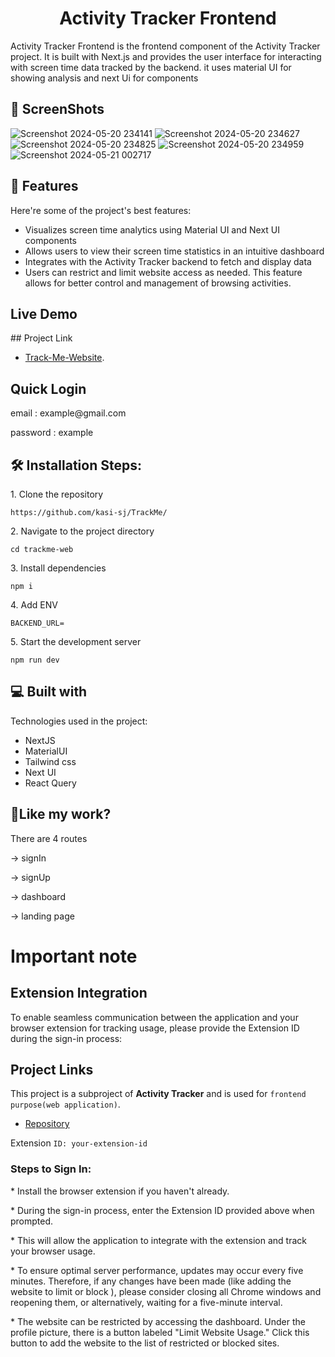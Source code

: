 <h1 align="center" id="title">Activity Tracker Frontend</h1>

<p id="description">Activity Tracker Frontend is the frontend component of the Activity Tracker project. It is built with Next.js and provides the user interface for interacting with screen time data tracked by the backend. it uses material UI for showing analysis and next Ui for components</p>

<h2>📱 ScreenShots</h2>

 ![Screenshot 2024-05-20 234141](https://github.com/kasi-sj/track-me-website/assets/110708280/2acf3498-4276-4a23-a468-dd10c278671f)
 ![Screenshot 2024-05-20 234627](https://github.com/kasi-sj/track-me-website/assets/110708280/0f47057f-1817-414a-872a-762734cee6d1)
 ![Screenshot 2024-05-20 234825](https://github.com/kasi-sj/track-me-website/assets/110708280/76867fe9-fec4-40c4-8912-d1be5e787fdb)
 ![Screenshot 2024-05-20 234959](https://github.com/kasi-sj/track-me-website/assets/110708280/5c8163bc-a4f5-44da-b439-a0bb4d944f28)
 ![Screenshot 2024-05-21 002717](https://github.com/kasi-sj/track-me-website/assets/110708280/8e252a6d-fff3-4127-be8c-dcad575014ad)

  
<h2>🧐 Features</h2>

Here're some of the project's best features:

*   Visualizes screen time analytics using Material UI and Next UI components
*   Allows users to view their screen time statistics in an intuitive dashboard
*   Integrates with the Activity Tracker backend to fetch and display data
*   Users can restrict and limit website access as needed. This feature allows for better control and management of browsing activities.
<h2> Live Demo </h2>
## Project Link

- [Track-Me-Website](https://trackme-web-jade.vercel.app/).


<h2>Quick Login </h2>
<p>
email : example@gmail.com
</p>
<p>
password : example
</p>

<h2>🛠️ Installation Steps:</h2>

<p>1. Clone the repository</p>

```
https://github.com/kasi-sj/TrackMe/
```

<p>2. Navigate to the project directory</p>

```
cd trackme-web
```

<p>3. Install dependencies</p>

```
npm i
```

<p>4. Add ENV</p>

```
BACKEND_URL=
```

<p>5. Start the development server</p>

```
npm run dev
```

  
  
<h2>💻 Built with</h2>

Technologies used in the project:

*   NextJS
*   MaterialUI
*   Tailwind css
*   Next UI
*   React Query

<h2>💖Like my work?</h2>
<p>
There are 4 routes
</p>
<p>
 -> signIn
</p>
<p>
 -> signUp 
</p>
<p>
 -> dashboard 
</p> 
<p>
-> landing page 
</p>
<h1>Important note</h1>
<h2>Extension Integration</h2>
<p>
To enable seamless communication between the application and your browser extension for tracking usage, please provide the Extension ID during the sign-in process:
</p>

## Project Links
This project is a subproject of **Activity Tracker** and is used for `frontend purpose(web application)`.

- [Repository](https://github.com/kasi-sj/track-me-website)

Extension `ID: your-extension-id`

<h3>
Steps to Sign In:
</h3>
<p>
*  Install the browser extension if you haven't already.
</p>
<p>
*  During the sign-in process, enter the Extension ID provided above when prompted.
</p>
<p>
*  This will allow the application to integrate with the extension and track your browser usage.
</p>
<p>
*  To ensure optimal server performance, updates may occur every five minutes. Therefore, if any changes have been made (like adding the website to limit or block ), please consider closing all Chrome windows and reopening them, or alternatively, waiting for a five-minute interval.
</p>
<p>
*  The website can be restricted by accessing the dashboard. Under the profile picture, there is a button labeled "Limit Website Usage." Click this button to add the website to the list of restricted or blocked sites.
</p>
